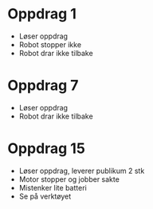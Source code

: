# Oppdrag 1
- Løser oppdrag
- Robot stopper ikke
- Robot drar ikke tilbake

# Oppdrag 7
- Løser oppdrag
- Robot drar ikke tilbake

# Oppdrag 15
- Løser oppdrag, leverer publikum 2 stk
- Motor stopper og jobber sakte
- Mistenker lite batteri
- Se på verktøyet